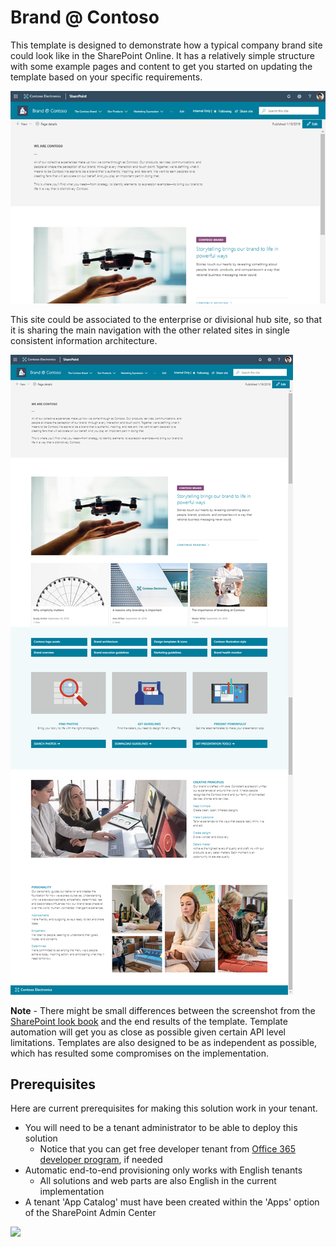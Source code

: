 # Brand @ Contoso

This template is designed to demonstrate how a typical company brand site could look like in the SharePoint Online. It has a relatively simple structure with some example pages and content to get you started on updating the template based on your specific requirements.

![Brand at Contoso top pic](./top-brand.png)

This site could be associated to the enterprise or divisional hub site, so that it is sharing the main navigation with the other related sites in single consistent information architecture.

![Full layout](./full-layout-brand.png)

**Note** - There might be small differences between the screenshot from the [SharePoint look book](https://spdesign.azurewebsites.net) and the end results of the template. Template automation will get you as close as possible given certain API level limitations. Templates are also designed to be as independent as possible, which has resulted some compromises on the implementation.

## Prerequisites

Here are current prerequisites for making this solution work in your tenant.

- You will need to be a tenant administrator to be able to deploy this solution
    - Notice that you can get free developer tenant from [Office 365 developer program](https://developer.microsoft.com/en-us/office/dev-program), if needed
- Automatic end-to-end provisioning only works with English tenants
    - All solutions and web parts are also English in the current implementation
- A tenant 'App Catalog' must have been created within the 'Apps' option of the SharePoint Admin Center

<img src="https://telemetry.sharepointpnp.com/sp-dev-provisioning-templates/BrandAtContoso" />